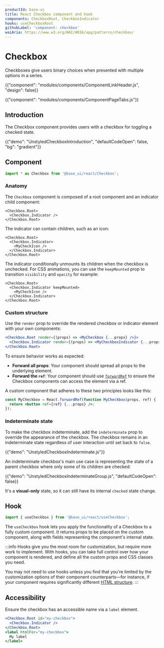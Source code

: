 ```yaml
---
productId: base-ui
title: React Checkbox component and hook
components: CheckboxRoot, CheckboxIndicator
hooks: useCheckboxRoot
githubLabel: 'component: checkbox'
waiAria: https://www.w3.org/WAI/ARIA/apg/patterns/checkbox/
---
```


# Checkbox

<p class="description">Checkboxes give users binary choices when presented with multiple options in a series.</p>

{{"component": "modules/components/ComponentLinkHeader.js", "design": false}}

{{"component": "modules/components/ComponentPageTabs.js"}}

## Introduction

The Checkbox component provides users with a checkbox for toggling a checked state.

{{"demo": "UnstyledCheckboxIntroduction", "defaultCodeOpen": false, "bg": "gradient"}}

## Component

```jsx
import * as Checkbox from '@base_ui/react/Checkbox';
```

### Anatomy

The `Checkbox` component is composed of a root component and an indicator child component:

```tsx
<Checkbox.Root>
  <Checkbox.Indicator />
</Checkbox.Root>
```

The indicator can contain children, such as an icon:

```tsx
<Checkbox.Root>
  <Checkbox.Indicator>
    <MyCheckIcon />
  </Checkbox.Indicator>
</Checkbox.Root>
```

The indicator conditionally unmounts its children when the checkbox is unchecked. For CSS animations, you can use the `keepMounted` prop to transition `visibility` and `opacity` for example:

```tsx
<Checkbox.Root>
  <Checkbox.Indicator keepMounted>
    <MyCheckIcon />
  </Checkbox.Indicator>
</Checkbox.Root>
```

### Custom structure

Use the `render` prop to override the rendered checkbox or indicator element with your own components:

```jsx
<Checkbox.Root render={(props) => <MyCheckbox {...props} />}>
  <Checkbox.Indicator render={(props) => <MyCheckboxIndicator {...props} />} />
</Checkbox.Root>
```

To ensure behavior works as expected:

- **Forward all props**: Your component should spread all props to the underlying element.
- **Forward the `ref`**: Your component should use [`forwardRef`](https://react.dev/reference/react/forwardRef) to ensure the Checkbox components can access the element via a ref.

A custom component that adheres to these two principles looks like this:

```jsx
const MyCheckbox = React.forwardRef(function MyCheckbox(props, ref) {
  return <button ref={ref} {...props} />;
});
```

### Indeterminate state

To make the checkbox indeterminate, add the `indeterminate` prop to override the appearance of the checkbox. The checkbox remains in an indeterminate state regardless of user interaction until set back to `false`.

{{"demo": "UnstyledCheckboxIndeterminate.js"}}

An indeterminate checkbox's main use case is representing the state of a parent checkbox where only some of its children are checked:

{{"demo": "UnstyledCheckboxIndeterminateGroup.js", "defaultCodeOpen": false}}

It's a **visual-only** state, so it can still have its internal `checked` state change.

## Hook

```js
import { useCheckbox } from '@base_ui/react/useCheckbox';
```

The `useCheckbox` hook lets you apply the functionality of a Checkbox to a fully custom component.
It returns props to be placed on the custom component, along with fields representing the component's internal state.

:::info
Hooks give you the most room for customization, but require more work to implement.
With hooks, you can take full control over how your component is rendered, and define all the custom props and CSS classes you need.

You may not need to use hooks unless you find that you're limited by the customization options of their component counterparts—for instance, if your component requires significantly different [HTML structure](#anatomy).
:::

## Accessibility

Ensure the checkbox has an accessible name via a `label` element.

```jsx
<Checkbox.Root id="my-checkbox">
  <Checkbox.Indicator />
</Checkbox.Root>
<label htmlFor="my-checkbox">
  My label
</label>
```
